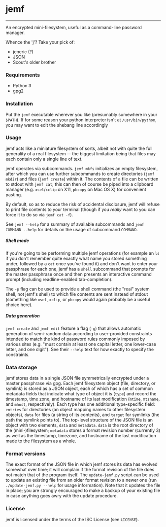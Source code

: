 # jemf
--------

An encrypted mini-filesystem, useful as a command-line password manager.

Whence the 'j'?  Take your pick of:

  - jeneric (?)
  - JSON
  - Scout's older brother

### Requirements

  - Python 3
  - gpg2

### Installation

Put the `jemf` executable wherever you like (presumably somewhere in your
`$PATH`).  If for some reason your python interpreter isn't at
`/usr/bin/python`, you may want to edit the shebang line accordingly

### Usage

jemf acts like a miniature filesystem of sorts, albeit not with quite the
full generality of a real filesystem -- the biggest limitation being that
files may each contain only a single line of text.

jemf operates via subcommands.  `jemf mkfs` initializes an empty
filesystem, after which you can use further subcommands to create
directories (`jemf mkdir`) and files (`jemf create`) within it.  The
contents of a file can be written to stdout with `jemf cat`; this can then
of course be piped into a clipboard manager (e.g. `xsel`/`xclip` on X11,
`pbcopy` on Mac OS X) for convenient pasting.

By default, so as to reduce the risk of accidental disclosure, jemf will
refuse to print file contents to your terminal (though if you *really* want
to you can force it to do so via `jemf cat -f`).

See `jemf --help` for a summary of available subcommands and `jemf COMMAND
--help` for details on the usage of subcommand `COMMAND`.

##### Shell mode

If you're going to be performing multiple jemf operations (for example an
`ls` if you don't remember quite exactly what name you stored something
under, followed by a `cat` once you've found it) and don't want to enter
your passphrase for each one, jemf has a `shell` subcommand that prompts
for the master passphrase once and then presents an interactive command
prompt (including readline-enabled tab-completion).

The `-p` flag can be used to provide a shell command (the "real" system
shell, not jemf's shell) to which file contents are sent instead of stdout
(something like `xsel`, `xclip`, or `pbcopy` would again probably be a
useful choice here).

##### Data generation

`jemf create` and `jemf edit` feature a flag (`-g`) that allows automatic
generation of semi-random data according to user-provided constraints
intended to match the kind of password rules commonly imposed by various
sites (e.g. "must contain at least one capital letter, one lower-case
letter, and one digit").  See their `--help` text for how exactly to
specify the constraints.

### Data storage

jemf stores data in a single JSON file symmetrically encrypted under a
master passphrase via gpg.  Each jemf filesystem object (file,
directory, or symlink) is stored as a JSON object, each of which has a
set of common metadata fields that indicate what type of object it is
(`type`) and record the timestamp, time zone, and hostname of its last
modification (`mtime`, `mtzname`, and `mhost`, respectively).  Each
type has one additional type-specific field: `entries` for directories
(an object mapping names to other filesystem objects), `data` for
files (a string of its contents), and `target` for symlinks (the path
the symlink points to).  The top-level structure of the JSON file is
an object with two elements, `data` and `metadata`.  `data` is the
root directory of the (mini-)filesystem; `metadata` stores a format
revision number (currently 3) as well as the timestamp, timezone, and
hostname of the last modification made to the filesystem as a whole.

### Format versions

The exact format of the JSON file in which jemf stores its data has
evolved somewhat over time; it will complain if the format revision of
the file does not match that of the program itself.  The
`update-jemf.py` script can be used to update an existing file from an
older format revision to a newer one (run `./update-jemf.py --help`
for usage information).  Note that it updates the file in place; you
are strongly encouraged to make a backup of your existing file in case
anything goes awry with the update procedure.

### License

jemf is licensed under the terms of the ISC License (see `LICENSE`).
